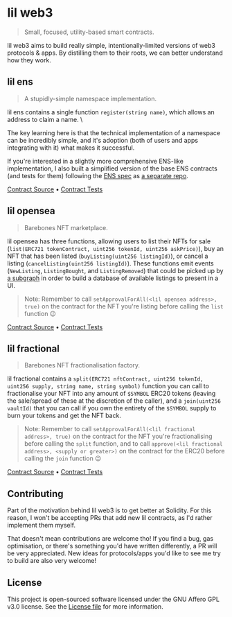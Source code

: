 # lil web3

> Small, focused, utility-based smart contracts.

lil web3 aims to build really simple, intentionally-limited versions of web3 protocols & apps. By distilling them to their roots, we can better understand how they work.

## lil ens

> A stupidly-simple namespace implementation.

lil ens contains a single function `register(string name)`, which allows an address to claim a name. \

The key learning here is that the technical implementation of a namespace can be incredibly simple, and it's adoption (both of users and apps integrating with it) what makes it successful.

If you're interested in a slightly more comprehensive ENS-like implementation, I also built a simplified version of the base ENS contracts (and tests for them) following the [ENS spec](https://eips.ethereum.org/EIPS/eip-137) as [a separate repo](https://github.com/m1guelpf/ens-contracts-blindrun).

[Contract Source](src/LilENS.sol) • [Contract Tests](src/test/LilENS.t.sol)

## lil opensea

> Barebones NFT marketplace.

lil opensea has three functions, allowing users to list their NFTs for sale (`list(ERC721 tokenContract, uint256 tokenId, uint256 askPrice)`), buy an NFT that has been listed (`buyListing(uint256 listingId)`), or cancel a listing (`cancelListing(uint256 listingId)`). These functions emit events (`NewListing`, `ListingBought`, and `ListingRemoved`) that could be picked up by [a subgraph](https://thegraph.com/) in order to build a database of available listings to present in a UI.

> Note: Remember to call `setApprovalForAll(<lil opensea address>, true)` on the contract for the NFT you're listing before calling the `list` function 😉

[Contract Source](src/LilOpenSea.sol) • [Contract Tests](src/test/LilOpenSea.t.sol)

## lil fractional

> Barebones NFT fractionalisation factory.

lil fractional contains a `split(ERC721 nftContract, uint256 tokenId, uint256 supply, string name, string symbol)` function you can call to fractionalise your NFT into any amount of `$SYMBOL` ERC20 tokens (leaving the sale/spread of these at the discretion of the caller), and a `join(uint256 vaultId)` that you can call if you own the entirety of the `$SYMBOL` supply to burn your tokens and get the NFT back.

> Note: Remember to call `setApprovalForAll(<lil fractional address>, true)` on the contract for the NFT you're fractionalising before calling the `split` function, and to call `approve(<lil fractional address>, <supply or greater>)` on the contract for the ERC20 before calling the `join` function 😉

[Contract Source](src/LilFractional.sol) • [Contract Tests](src/test/LilFractional.t.sol)

## Contributing

Part of the motivation behind lil web3 is to get better at Solidity. For this reason, I won't be accepting PRs that add new lil contracts, as I'd rather implement them myself.

That doesn't mean contributions are welcome tho! If you find a bug, gas optimisation, or there's something you'd have written differently, a PR will be very appreciated. New ideas for protocols/apps you'd like to see me try to build are also very welcome!

## License

This project is open-sourced software licensed under the GNU Affero GPL v3.0 license. See the [License file](LICENSE) for more information.
